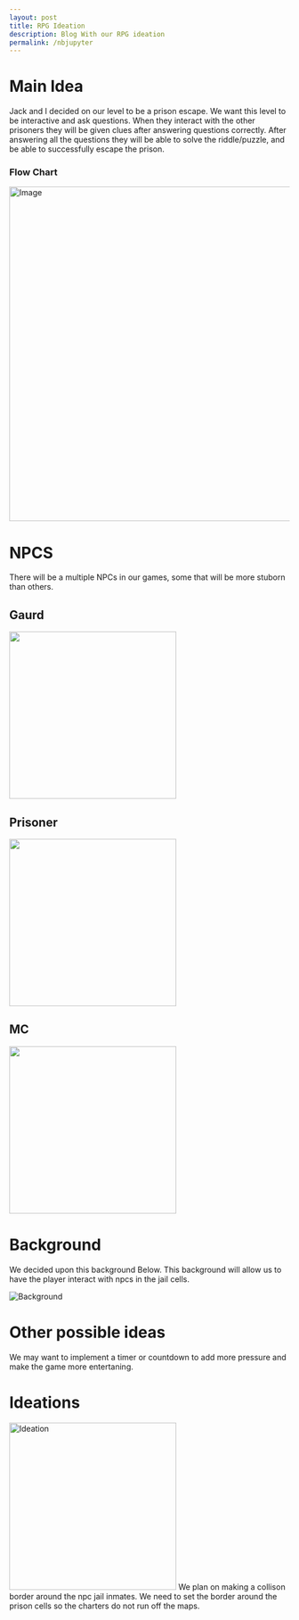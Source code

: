 ```yaml
---
layout: post
title: RPG Ideation
description: Blog With our RPG ideation
permalink: /nbjupyter
---
```


# Main Idea
Jack and I decided on our level to be a prison escape. We want this level to be interactive and ask questions. When they interact with the other prisoners they will be given clues after answering questions correctly. After answering all the questions they will be able to solve the riddle/puzzle, and be able to successfully escape the prison. 

### Flow Chart

<img width="600" alt="Image" src="https://github.com/user-attachments/assets/4a0ab673-271a-4249-a1ae-f53c27258e5b" />

# NPCS
There will be a multiple NPCs in our games, some that will be more stuborn than others.

## Gaurd
<img src="https://github.com/user-attachments/assets/d9df8ab1-30f0-42d6-8b95-09ee86cd79d9" width="300">

## Prisoner
<img src="https://github.com/user-attachments/assets/46515b57-d2d0-47c2-8adf-131456e3e4dd" width="300">

## MC
<img src="https://github.com/user-attachments/assets/b1faceb2-d59e-470a-be00-f805d015eadb" width="300">


# Background
We decided upon this background Below. This background will allow us to have the player interact with npcs in the jail cells. 

![Background](https://github.com/user-attachments/assets/0c88065f-867b-4106-8221-2db7e7e81c94)

# Other possible ideas
We may want to implement a timer or countdown to add more pressure and make the game more entertaning. 






# Ideations
<img width="300" alt="Ideation" src="https://github.com/user-attachments/assets/774848d5-b209-49d1-b60e-8c1bf6103cfa" />
We plan on making a collison border around the npc jail inmates. We need to set the border around the prison cells so the charters do not run off the maps.
